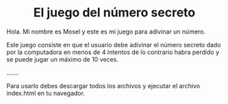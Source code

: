<h1 align="center"> El juego del número secreto </h1>

Hola. Mi nombre es Mosel y este es mi juego para adivinar un número. 

Este juego consiste en que el usuario debe adivinar el número secreto dado por la computadora
en menos de 4 intentos de lo contrario habra perdido y se puede jugar un máximo de 
10 veces. 

.......

Para usarlo debes descargar todos los archivos y ejecutar el archivo index.html en tu navegador.
